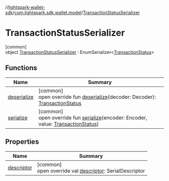 //[lightspark-wallet-sdk](../../../index.md)/[com.lightspark.sdk.wallet.model](../index.md)/[TransactionStatusSerializer](index.md)

# TransactionStatusSerializer

[common]\
object [TransactionStatusSerializer](index.md) : EnumSerializer&lt;[TransactionStatus](../-transaction-status/index.md)&gt;

## Functions

| Name | Summary |
|---|---|
| [deserialize](../-withdrawal-request-status-serializer/index.md#-119773072%2FFunctions%2F-1149551407) | [common]<br>open override fun [deserialize](../-withdrawal-request-status-serializer/index.md#-119773072%2FFunctions%2F-1149551407)(decoder: Decoder): [TransactionStatus](../-transaction-status/index.md) |
| [serialize](index.md#-1121706986%2FFunctions%2F-1149551407) | [common]<br>open override fun [serialize](index.md#-1121706986%2FFunctions%2F-1149551407)(encoder: Encoder, value: [TransactionStatus](../-transaction-status/index.md)) |

## Properties

| Name | Summary |
|---|---|
| [descriptor](../-withdrawal-request-status-serializer/index.md#-54158242%2FProperties%2F-1149551407) | [common]<br>open override val [descriptor](../-withdrawal-request-status-serializer/index.md#-54158242%2FProperties%2F-1149551407): SerialDescriptor |
